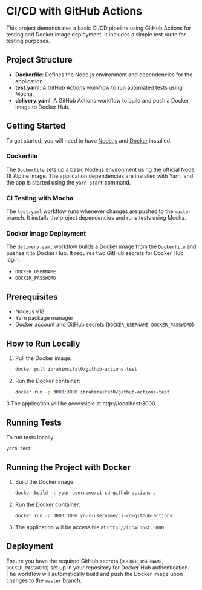 # CI/CD with GitHub Actions

This project demonstrates a basic CI/CD pipeline using GitHub Actions for testing and Docker image deployment. It includes a simple test route for testing purposes.

## Project Structure

- **Dockerfile**: Defines the Node.js environment and dependencies for the application.
- **test.yaml**: A GitHub Actions workflow to run automated tests using Mocha.
- **delivery.yaml**: A GitHub Actions workflow to build and push a Docker image to Docker Hub.

## Getting Started

To get started, you will need to have [Node.js](https://nodejs.org/en/) and [Docker](https://www.docker.com/) installed.

### Dockerfile

The `Dockerfile` sets up a basic Node.js environment using the official Node 18 Alpine image. The application dependencies are installed with Yarn, and the app is started using the `yarn start` command.

### CI Testing with Mocha

The `test.yaml` workflow runs whenever changes are pushed to the `master` branch. It installs the project dependencies and runs tests using Mocha.

### Docker Image Deployment

The `delivery.yaml` workflow builds a Docker image from the `Dockerfile` and pushes it to Docker Hub. It requires two GitHub secrets for Docker Hub login:

- `DOCKER_USERNAME`
- `DOCKER_PASSWORD`


## Prerequisites

- Node.js v18
- Yarn package manager
- Docker account and GitHub secrets (`DOCKER_USERNAME`, `DOCKER_PASSWORD`)

## How to Run Locally

1. Pull the Docker image:
    ```bash
    docker pull ibrahimsifat0/github-actions-test
    ```

2. Run the Docker container:
    ```bash
    docker run -p 3000:3000 ibrahimsifat0/github-actions-test
    ```

3.The application will be accessible at http://localhost:3000.

## Running Tests

To run tests locally:
```bash
yarn test
```

## Running the Project with Docker

1. Build the Docker image:
    ```bash
    docker build -t your-username/ci-cd-github-actions .
    ```

2. Run the Docker container:
    ```bash
    docker run -p 3000:3000 your-username/ci-cd-github-actions
    ```

3. The application will be accessible at `http://localhost:3000`.

## Deployment

Ensure you have the required GitHub secrets (`DOCKER_USERNAME`, `DOCKER_PASSWORD`) set up in your repository for Docker Hub authentication. The workflow will automatically build and push the Docker image upon changes to the `master` branch.

